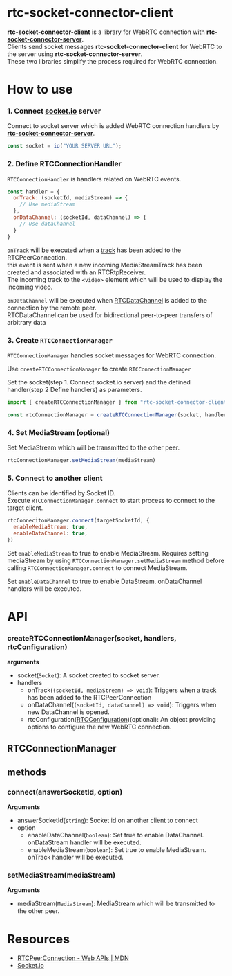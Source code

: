 # rtc-socket-connector-client

**rtc-socket-connector-client** is a library for WebRTC connection with [**rtc-socket-connector-server**](https://github.com/jungdu/rtc-socket-connector-server).  
Clients send socket messages **rtc-socket-connector-client** for WebRTC to the server using **rtc-socket-connector-server**.  
These two libraries simplify the process required for WebRTC connection.




# How to use

### 1. Connect [socket.io](https://socket.io/) server
Connect to socket server which is added WebRTC connection handlers by [**rtc-socket-connector-server**](https://github.com/jungdu/rtc-socket-connector-server). 

```javascript
const socket = io("YOUR SERVER URL");
```

### 2. Define RTCConnectionHandler

```RTCConnectionHandler``` is handlers related on WebRTC events.


```javascript
const handler = {
  onTrack: (socketId, mediaStream) => {
    // Use mediaStream
  },
  onDataChannel: (socketId, dataChannel) => {
    // Use dataChannel
  }
}

```
```onTrack``` will be executed when a [track](https://developer.mozilla.org/en-US/docs/Web/API/RTCPeerConnection/track_event) has been added to the RTCPeerConnection.  
 this event is sent when a new incoming MediaStreamTrack has been created and associated with an RTCRtpReceiver.   
The incoming track to the ```<video>``` element which will be used to display the incoming video.

```onDataChannel``` will be executed when [RTCDataChannel](https://developer.mozilla.org/en-US/docs/Web/API/RTCDataChannel) is added to the connection by the remote peer.  
RTCDataChannel can be used for bidirectional peer-to-peer transfers of arbitrary data
   

### 3. Create ```RTCConnectionManager```
```RTCConnectionManager``` handles socket messages for WebRTC connection.  

Use ```createRTCConnectionManager``` to create ```RTCConnectionManager```

Set the socket(step 1. Connect socket.io server) and the defined handler(step 2 Define handlers) as parameters. 

```javascript
import { createRTCConnectionManager } from "rtc-socket-connector-client";

const rtcConnectionManager = createRTCConnectionManager(socket, handler);
```

### 4. Set MediaStream (optional)
Set MediaStream which will be transmitted to the other peer.

```javascript
rtcConnectionManager.setMediaStream(mediaStream)
```

### 5. Connect to another client
Clients can be identified by Socket ID.  
Execute ```RTCConnectionManager.connect``` to start process to connect to the target client.   
```javascript
rtcConnecitonManager.connect(targetSocketId, {
  enableMediaStream: true,
  enableDataChannel: true,
})
```
Set ```enableMediaStream``` to true to enable MediaStream. Requires setting mediaStream by using ```RTCConnectionManager.setMediaStream``` method before calling  ```RTCConnectionManager.connect``` to connect MediaStream.

Set ```enableDataChannel``` to true to enable DataStream. onDataChannel handlers will be executed.


# API

### createRTCConnectionManager(socket, handlers, rtcConfiguration)
**arguments**
- socket(```Socket```): A socket created to socket server.
- handlers
  - onTrack(```(socketId, mediaStream) => void```): Triggers when a track has been added to the RTCPeerConnection
  - onDataChannel(```(socketId, dataChannel) => void```): Triggers when new DataChannel is opened.
  - rtcConfiguration([RTCConfiguration](https://developer.mozilla.org/en-US/docs/Web/API/RTCPeerConnection/RTCPeerConnection))(optional): An object providing options to configure the new WebRTC connection.

## RTCConnectionManager
## methods
### connect(answerSocketId, option)
**Arguments**
- answerSocketId(```string```): Socket id on another client to connect
- option
  - enableDataChannel(```boolean```): Set true to enable DataChannel. onDataStream handler will be executed.
  - enableMediaStream(```boolean```): Set true to enable MediaStream. onTrack handler will be executed.

### setMediaStream(mediaStream)
**Arguments**
- mediaStream(```MediaStream```): MediaStream which will be transmitted to the other peer.


# Resources
- [RTCPeerConnection - Web APIs | MDN](https://developer.mozilla.org/en-US/docs/Web/API/RTCPeerConnection)
- [Socket.io](https://socket.io/)
